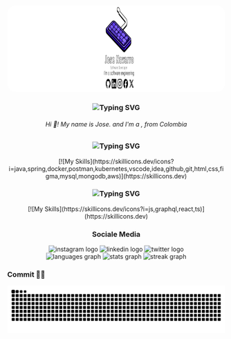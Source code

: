 
<br clear="both">

<div align="center">
  <img height="200" width="1920" style="border-radius: 20px;" src="img/portada-github.jpg"  />
</div>


<h3 align="center"  href="https://git.io/typing-svg"><img src="https://readme-typing-svg.herokuapp.com?font=Quicksand&pause=1000&color=F7F7F7&center=true&vCenter=true&random=false&width=435&lines=About+me" alt="Typing SVG" /></h3>


<h6 align="center">Hi 🤙! My name is Jose. and I'm a , from Colombia</h6>


<h3 align="center" href="https://git.io/typing-svg"><img src="https://readme-typing-svg.herokuapp.com?font=Quicksand&pause=1000&color=F7F7F7&center=true&random=false&width=435&lines=Frameworks+-+Tools+-+language" alt="Typing SVG" /></h3>

<div align="center">
  [![My Skills](https://skillicons.dev/icons?i=java,spring,docker,postman,kubernetes,vscode,idea,github,git,html,css,figma,mysql,mongodb,aws)](https://skillicons.dev)
</div>

<h3 align="center" href="https://git.io/typing-svg"><img src="https://readme-typing-svg.herokuapp.com?font=Quicksand&duration=7000&pause=1000&color=F7F7F7&center=true&random=false&width=435&lines=I'm+currently+learning" alt="Typing SVG" /></h3>

<div align="center">
  [![My Skills](https://skillicons.dev/icons?i=js,graphql,react,ts)](https://skillicons.dev)
</div>


<h3 align="center"> Sociale Media </h3>

<div align="center">
  <img src="https://img.shields.io/static/v1?message=Instagram&logo=instagram&label=&color=E4405F&logoColor=white&labelColor=&style=for-the-badge" height="35" alt="instagram logo"  />
  <img src="https://img.shields.io/static/v1?message=LinkedIn&logo=linkedin&label=&color=0077B5&logoColor=white&labelColor=&style=for-the-badge" height="35" alt="linkedin logo"  />
  <img src="https://img.shields.io/static/v1?message=Twitter&logo=twitter&label=&color=1DA1F2&logoColor=white&labelColor=&style=for-the-badge" height="35" alt="twitter logo"  />
</div>



<div align="center">
  <img src="https://github-readme-stats.vercel.app/api/top-langs?username=jnavarrop26&locale=en&hide_title=false&layout=compact&card_width=320&langs_count=4&theme=vision-friendly-dark&hide_border=true" height="107" alt="languages graph"  />
  <img src="https://github-readme-stats.vercel.app/api?username=jnavarrop26&hide_title=false&hide_rank=false&show_icons=true&include_all_commits=false&count_private=true&disable_animations=true&theme=vision-friendly-dark&locale=en&hide_border=true" height="110" alt="stats graph"  />
  <img src="https://streak-stats.demolab.com?user=jnavarrop26&locale=en&mode=daily&theme=vision-friendly-dark&hide_border=true&border_radius=5" height="120" alt="streak graph"  />
</div>


### Commit 👨‍💻

<img src="https://raw.githubusercontent.com/jnavarrop26/jnavarrop26/output/snake.svg" alt="Snake animation" />

###
